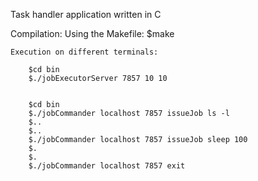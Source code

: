 Task handler application written in C 


Compilation:
    Using the Makefile:
    	$make
    	
    Execution on different terminals:
  
        $cd bin
        $./jobExecutorServer 7857 10 10

   
        $cd bin
        $./jobCommander localhost 7857 issueJob ls -l          
        $..
        $..
        $./jobCommander localhost 7857 issueJob sleep 100 
        $.
        $.
        $./jobCommander localhost 7857 exit
